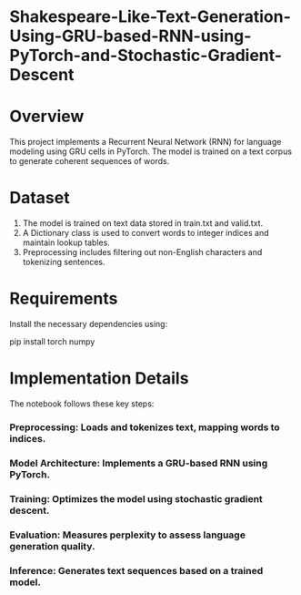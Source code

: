 # Shakespeare-Like-Text-Generation-Using-GRU-based-RNN-using-PyTorch-and-Stochastic-Gradient-Descent

# Overview

This project implements a Recurrent Neural Network (RNN) for language modeling using GRU cells in PyTorch. The model is trained on a text corpus to generate coherent sequences of words.

# Dataset

1. The model is trained on text data stored in train.txt and valid.txt.
2. A Dictionary class is used to convert words to integer indices and maintain lookup tables.
3. Preprocessing includes filtering out non-English characters and tokenizing sentences.

# Requirements

Install the necessary dependencies using:

pip install torch numpy

# Implementation Details

The notebook follows these key steps:

### Preprocessing: Loads and tokenizes text, mapping words to indices.

### Model Architecture: Implements a GRU-based RNN using PyTorch.

### Training: Optimizes the model using stochastic gradient descent.

### Evaluation: Measures perplexity to assess language generation quality.

### Inference: Generates text sequences based on a trained model.
